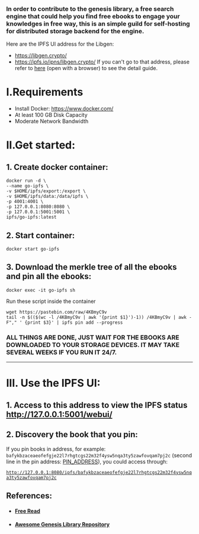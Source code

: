### In order to contribute to the genesis library, a free search engine that could help you find free ebooks to engage your knowledges in free way, this is an simple guild for self-hosting for distributed storage backend for the engine.

Here are the IPFS UI address for the Libgen:

- https://libgen.crypto/
- https://ipfs.io/ipns/libgen.crypto/
  If you can't go to that address, please refer to [here](Guide.md) (open with a browser) to see the detail guide.

# I.Requirements

- Install Docker: https://www.docker.com/
- At least 100 GB Disk Capacity
- Moderate Network Bandwidth

# II.Get started:

## 1. Create docker container:

```
docker run -d \
--name go-ipfs \
-v $HOME/ipfs/export:/export \
-v $HOME/ipfs/data:/data/ipfs \
-p 4001:4001 \
-p 127.0.0.1:8080:8080 \
-p 127.0.0.1:5001:5001 \
ipfs/go-ipfs:latest
```

## 2. Start container:

```
docker start go-ipfs
```

## 3. Download the merkle tree of all the ebooks and pin all the ebooks:

```
docker exec -it go-ipfs sh
```

Run these script inside the container

```
wget https://pastebin.com/raw/4KBmyC9v
tail -n $(($(wc -l /4KBmyC9v | awk '{print $1}')-1)) /4KBmyC9v | awk -F"," ' {print $3}' | ipfs pin add --progress
```

### ALL THINGS ARE DONE, JUST WAIT FOR THE EBOOKS ARE DOWNLOADED TO YOUR STORAGE DEVICES. IT MAY TAKE SEVERAL WEEKS IF YOU RUN IT 24/7.

---

# III. Use the IPFS UI:

## 1. Access to this address to view the IPFS status http://127.0.0.1:5001/webui/

## 2. Discovery the book that you pin:

If you pin books in address, for example: `bafykbzaceaeofefgje22l7rhgtcgs22m32f4ysw5nqa3ty5zawfovqam7pj2c` (second line in the pin address: [PIN_ADDRESS](PIN_ADDRESS)), you could access through:

[`http://127.0.0.1:8080/ipfs/bafykbzaceaeofefgje22l7rhgtcgs22m32f4ysw5nqa3ty5zawfovqam7pj2c`](http://127.0.0.1:8080/ipfs/bafykbzaceaeofefgje22l7rhgtcgs22m32f4ysw5nqa3ty5zawfovqam7pj2c)

## References:

- #### [Free Read](!https://freeread.org/ipfs.html)
- #### [Awesome Genesis Library Repository](!https://github.com/freereadorg/awesome-libgen)

